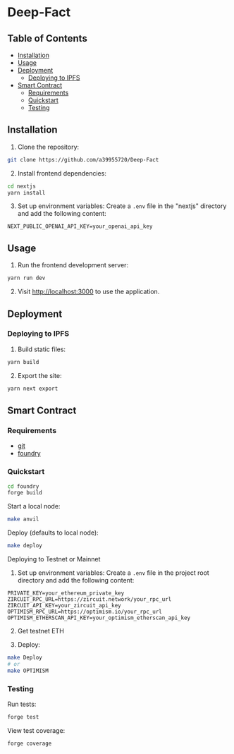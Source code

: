# Deep-Fact

## Table of Contents

- [Installation](#installation)
- [Usage](#usage)
- [Deployment](#deployment)
  - [Deploying to IPFS](#deploying-to-ipfs)
- [Smart Contract](#smart-contract)
  - [Requirements](#requirements)
  - [Quickstart](#quickstart)
  - [Testing](#testing)

## Installation

1. Clone the repository:

```bash
git clone https://github.com/a39955720/Deep-Fact
```

2. Install frontend dependencies:

```bash
cd nextjs
yarn install
```

3. Set up environment variables:
   Create a `.env` file in the "nextjs" directory and add the following content:

```plaintext
NEXT_PUBLIC_OPENAI_API_KEY=your_openai_api_key
```

## Usage

1. Run the frontend development server:

```bash
yarn run dev
```

2. Visit [http://localhost:3000](http://localhost:3000) to use the application.

## Deployment

### Deploying to IPFS

1. Build static files:

```bash
yarn build
```

2. Export the site:

```bash
yarn next export
```

## Smart Contract

### Requirements

- [git](https://git-scm.com/book/en/v2/Getting-Started-Installing-Git)
- [foundry](https://getfoundry.sh/)

### Quickstart

```bash
cd foundry
forge build
```

Start a local node:

```bash
make anvil
```

Deploy (defaults to local node):

```bash
make deploy
```

Deploying to Testnet or Mainnet

1. Set up environment variables:
   Create a `.env` file in the project root directory and add the following content:

```plaintext
PRIVATE_KEY=your_ethereum_private_key
ZIRCUIT_RPC_URL=https://zircuit.network/your_rpc_url
ZIRCUIT_API_KEY=your_zircuit_api_key
OPTIMISM_RPC_URL=https://optimism.io/your_rpc_url
OPTIMISM_ETHERSCAN_API_KEY=your_optimism_etherscan_api_key
```

2. Get testnet ETH

3. Deploy:

```bash
make Deploy
# or
make OPTIMISM
```

### Testing

Run tests:

```bash
forge test
```

View test coverage:

```bash
forge coverage
```